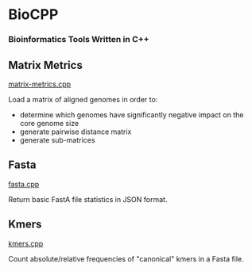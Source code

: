 # BioCPP
### Bioinformatics Tools Written in C++

## Matrix Metrics
[matrix-metrics.cpp](matrix-metrics.cpp)

Load a matrix of aligned genomes in order to:
- determine which genomes have significantly negative impact on the core genome size
- generate pairwise distance matrix
- generate sub-matrices

## Fasta
[fasta.cpp](fasta.cpp)

Return basic FastA file statistics in JSON format.

## Kmers
[kmers.cpp](kmers.cpp)

Count absolute/relative frequencies of "canonical" kmers in a Fasta file.

